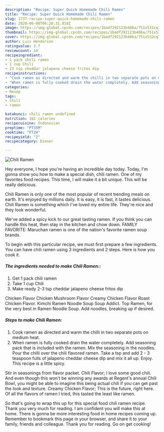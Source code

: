 ```yaml
---
description: "Recipe: Super Quick Homemade Chili Ramen"
title: "Recipe: Super Quick Homemade Chili Ramen"
slug: 1737-recipe-super-quick-homemade-chili-ramen
date: 2020-06-08T06:28:31.818Z
image: https://img-global.cpcdn.com/recipes/1badf292123b486a/751x532cq70/chili-ramen-recipe-main-photo.jpg
thumbnail: https://img-global.cpcdn.com/recipes/1badf292123b486a/751x532cq70/chili-ramen-recipe-main-photo.jpg
cover: https://img-global.cpcdn.com/recipes/1badf292123b486a/751x532cq70/chili-ramen-recipe-main-photo.jpg
author: Luis Henderson
ratingvalue: 3.7
reviewcount: 14
recipeingredient:
- 1 pack chili ramen
- 1 cup Chili
- 23 tsp cheddar jalapeno cheese fritos dip
recipeinstructions:
- "Cook ramen as directed and warm the chilli in two separate pots on medium heat."
- "When ramen is fully cooked drain the water completely. Add seasoning pack that is included with the ramen. Mix the seasoning in the noodles. Pour the chilli over the chili flavored ramen. Take a tsp and add 2 - 3 teaspoon fulls of jalapeno cheddar cheese dip and mix it all up. Enjoy. This recipe is a little spicy."
categories:
- Resep
tags:
- chili
- ramen

katakunci: chili ramen undefined
nutrition: 161 calories
recipecuisine: Indonesian
preptime: "PT35M"
cooktime: "PT2H"
recipeyield: "2"
recipecategory: Dinner

---
```



![Chili Ramen](https://img-global.cpcdn.com/recipes/1badf292123b486a/751x532cq70/chili-ramen-recipe-main-photo.jpg)

Hey everyone, I hope you're having an incredible day today. Today, I'm gonna show you how to make a special dish, chili ramen. One of my favorites food recipes. This time, I will make it a bit unique. This will be really delicious.

Chili Ramen is only one of the most popular of recent trending meals on earth. It's enjoyed by millions daily. It is easy, it is fast, it tastes delicious. Chili Ramen is something which I've loved my entire life. They're nice and they look wonderful.

We&#39;ve added a spicy kick to our great tasting ramen. If you think you can handle this heat, then stay in the kitchen and chow down. FAMILY FAVORITE: Maruchan ramen is one of the nation&#39;s favorite ramen soup brands.


To begin with this particular recipe, we must first prepare a few ingredients. You can have chili ramen using 3 ingredients and 2 steps. Here is how you cook it.

##### The ingredients needed to make Chili Ramen::

1. Get 1 pack chili ramen
1. Take 1 cup Chili
1. Make ready 2-3 tsp cheddar jalapeno cheese fritos dip


Chicken Flavor Chicken Mushroom Flavor Creamy Chicken Flavor Roast Chicken Flavor. Kimchi Ramen Noodle Soup Soup Addict. Top Ramen, for the very best in Ramen Noodle Soup. Add noodles, breaking up if desired. 

##### Steps to make Chili Ramen:

1. Cook ramen as directed and warm the chilli in two separate pots on medium heat.
1. When ramen is fully cooked drain the water completely. Add seasoning pack that is included with the ramen. Mix the seasoning in the noodles. Pour the chilli over the chili flavored ramen. Take a tsp and add 2 - 3 teaspoon fulls of jalapeno cheddar cheese dip and mix it all up. Enjoy. This recipe is a little spicy.


Stir in seasonings from flavor packet. Chili Flavor; I love some good chili. And even though this won&#39;t be winning any awards at Regent&#39;s annual Chili Bowl, you might be able to imagine this being actual chili if you can get past the look and texture. Creamy Chicken Flavor; This is the future, right here. Of all the flavors of ramen I tried, this tasted the least like ramen. 

So that's going to wrap this up for this special food chili ramen recipe. Thank you very much for reading. I am confident you will make this at home. There is gonna be more interesting food in home recipes coming up. Remember to bookmark this page in your browser, and share it to your family, friends and colleague. Thank you for reading. Go on get cooking!
